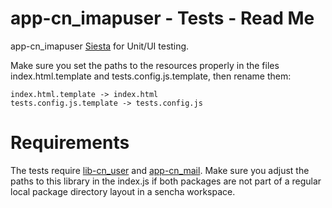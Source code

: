 # app-cn_imapuser - Tests - Read Me

app-cn_imapuser [Siesta](http://bryntum.com) for Unit/UI testing.

Make sure you set the paths to the resources properly in the files index.html.template and
tests.config.js.template, then rename them:

```
index.html.template -> index.html
tests.config.js.template -> tests.config.js
```

# Requirements
The tests require [lib-cn_user](https://github.com/coon-js/lib-cn_user) and [app-cn_mail](https://github.com/conjoon/app-cn_mail). Make sure you adjust the paths to
this library in the index.js if both packages are not part of a regular local
package directory layout in a sencha workspace.

